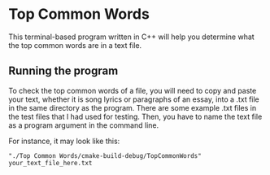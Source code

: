 # Top Common Words

This terminal-based program written in C++ will help you determine what the top common words are in a text file.

## Running the program
To check the top common words of a file, you will need to copy and paste your text, whether it is song lyrics or paragraphs of an essay, into a .txt file in the same directory as the program. There are some example .txt files in the test files that I had used for testing. Then, you have to name the text file as a program argument in the command line.

For instance, it may look like this: 

`"./Top Common Words/cmake-build-debug/TopCommonWords" your_text_file_here.txt`
